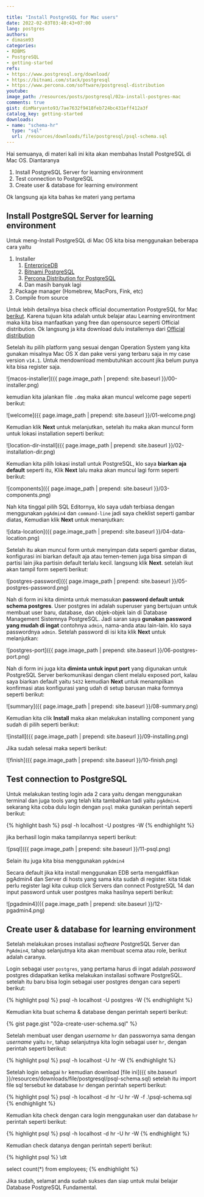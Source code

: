 ```yaml
---

title: "Install PostgreSQL for Mac users"
date: 2022-02-03T03:40:43+07:00
lang: postgres
authors:
- dimasm93
categories:
- RDBMS
- PostgreSQL
- getting-started
refs: 
- https://www.postgresql.org/download/
- https://bitnami.com/stack/postgresql
- https://www.percona.com/software/postgresql-distribution
youtube: 
image_path: /resources/posts/postgresql/02a-install-postgres-mac
comments: true
gist: dimMaryanto93/7ae7632f9418feb724bc431eff412a3f
catalog_key: getting-started
downloads: 
- name: "schema-hr"
  type: "sql"
  url: /resources/downloads/file/postgresql/psql-schema.sql
---
```


Hai semuanya, di materi kali ini kita akan membahas Install PostgreSQL di Mac OS. Diantaranya

1. Install PostgreSQL Server for learning environment
2. Test connection to PostgreSQL
3. Create user & database for learning environment

Ok langsung aja kita bahas ke materi yang pertama

<!--more-->

## Install PostgreSQL Server for learning environment

Untuk meng-Install PostgreSQL di Mac OS kita bisa menggunakan beberapa cara yaitu 

1. Installer
    1. [EnterpriceDB](https://www.enterprisedb.com/)
    2. [Bitnami PostgreSQL](https://bitnami.com/tag/postgresql)
    3. [Percona Distribution for PostgreSQL](https://www.percona.com/software/postgresql-distribution)
    4. Dan masih banyak lagi
2. Package manager (Homebrew, MacPors, Fink, etc)
3. Compile from source 

Untuk lebih detailnya bisa check official documentation PostgreSQL for Mac [berikut](https://www.postgresql.org/download/macosx/). Karena tujuan kita adalah untuk belajar atau Learning environtment maka kita bisa manfaatkan yang free dan opensource seperti Official distribution. Ok langsung ja kita download dulu installernya dari [Official distribution](https://www.enterprisedb.com/software-downloads-postgres)

Setelah itu pilih platform yang sesuai dengan Operation System yang kita gunakan misalnya Mac OS X dan pake versi yang terbaru saja in my case version `v14.1`. Untuk mendownload membutuhkan account jika belum punya kita bisa register saja.

![macos-installer]({{ page.image_path | prepend: site.baseurl }}/00-installer.png)

kemudian kita jalankan file `.dmg` maka akan muncul welcome page seperti berikut:

![welcome]({{ page.image_path | prepend: site.baseurl }}/01-welcome.png)

Kemudian klik **Next** untuk melanjutkan, setelah itu maka akan muncul form untuk lokasi installation seperti berikut:

![location-dir-install]({{ page.image_path | prepend: site.baseurl }}/02-installation-dir.png)

Kemudian kita pilih lokasi install untuk PostgreSQL, klo saya **biarkan aja default** seperti itu, Klik **Next** lalu maka akan muncul lagi form seperti berikut:

![components]({{ page.image_path | prepend: site.baseurl }}/03-components.png)

Nah kita tinggal pilih SQL Editornya, klo saya udah terbiasa dengan menggunakan `pgAdmin4` dan `command-line` jadi saya cheklist seperti gambar diatas, Kemudian klik **Next** untuk menanjutkan:

![data-location]({{ page.image_path | prepend: site.baseurl }}/04-data-location.png)

Setelah itu akan muncul form untuk menyimpan data seperti gambar diatas, konfigurasi ini biarkan default aja atau temen-temen juga bisa simpan di partisi lain jika partisin default terlalu kecil. langsung klik **Next**. setelah ikut akan tampil form seperti berikut:

![postgres-password]({{ page.image_path | prepend: site.baseurl }}/05-postgres-password.png)

Nah di form ini kita diminta untuk memasukan **password default untuk schema postgres**. User postgres ini adalah superuser yang bertujuan untuk membuat user baru, database, dan objek-objek lain di Database Management Sistemnya PostgreSQL. Jadi saran saya **gunakan password yang mudah di ingat** contohnya `admin`, nama-anda atau lain-lain. klo saya passwordnya `admin`. Setelah password di isi kita klik **Next** untuk melanjutkan:

![postgres-port]({{ page.image_path | prepend: site.baseurl }}/06-postgres-port.png)

Nah di form ini juga kita **diminta untuk input port** yang digunakan untuk PostgreSQL Server berkomunikasi dengan client melalu exposed port, kalau saya biarkan default yaitu `5432` kemudian **Next** untuk menampilkan konfirmasi atas konfigurasi yang udah di setup barusan maka formnya seperti berikut:

![summary]({{ page.image_path | prepend: site.baseurl }}/08-summary.png)

Kemudian kita clik **Install** maka akan melakukan installing component yang sudah di pilih seperti berikut:

![install]({{ page.image_path | prepend: site.baseurl }}/09-installing.png)

Jika sudah selesai maka seperti berikut:

![finish]({{ page.image_path | prepend: site.baseurl }}/10-finish.png)

## Test connection to PostgreSQL

Untuk melakukan testing login ada 2 cara yaitu dengan menggunakan terminal dan juga tools yang telah kita tambahkan tadi yaitu `pgAdmin4`. sekarang kita coba dulu login dengan `psql` maka gunakan perintah seperti berikut:

{% highlight bash %}
psql -h localhost -U postgres -W
{% endhighlight %}

jika berhasil login maka tampilannya seperti berikut:

![psql]({{ page.image_path | prepend: site.baseurl }}/11-psql.png)

Selain itu juga kita bisa menggunakan `pgAdmin4`

Secara default jika kita install menggunakan EDB serta mengaktfikan pgAdmin4 dan Server di hosts yang sama kita sudah di register. kita tidak perlu register lagi kita cukup click Servers dan connect PostgreSQL 14 dan input password untuk user postgres maka hasilnya seperti berikut:

![pgadmin4]({{ page.image_path | prepend: site.baseurl }}/12-pgadmin4.png)

## Create user & database for learning environment

Setelah melakukan proses installasi _software_ PostgreSQL Server dan `PgAdmin4`, tahap selanjutnya kita akan membuat scema atau role, berikut adalah caranya.

Login sebagai user `postgres`, yang pertama harus di ingat adalah _password_ postgres didapatkan ketika melakukan installasi software PostgreSQL. setelah itu baru bisa login sebagai user postgres dengan cara seperti berikut:

{% highlight psql %}
psql -h localhost -U postgres -W
{% endhighlight %}

Kemudian kita buat schema & database dengan perintah seperti berikut:

{% gist page.gist "02a-create-user-schema.sql" %}

Setelah membuat user dengan _username_ `hr` dan passwornya sama dengan _username_ yaitu `hr`, tahap selanjutnya kita login sebagai user `hr`, dengan perintah seperti berikut:

{% highlight psql %}
psql -h localhost -U hr -W
{% endhighlight %}

Setelah login sebagai `hr` kemudian download [file ini]({{ site.baseurl }}/resources/downloads/file/postgresql/psql-schema.sql) setelah itu import file sql tersebut ke database `hr` dengan perintah seperti berikut:

{% highlight psql %}
psql -h localhost -d hr -U hr -W -f .\psql-schema.sql
{% endhighlight %}

Kemudian kita check dengan cara login menggunakan user dan database `hr` perintah seperti berikut:

{% highlight psql %}
psql -h localhost -d hr -U hr -W
{% endhighlight %}

Kemudian check datanya dengan perintah seperti berikut:

{% highlight psql %}
\dt

select count(*) from employees;
{% endhighlight %}

Jika sudah, selamat anda sudah sukses dan siap untuk mulai belajar Database PostgreSQL Fundamental.